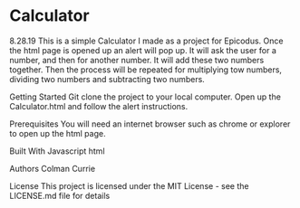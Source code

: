 # Calculator
8.28.19
This is a simple Calculator I made as a project for Epicodus. Once the html page is opened up an alert will pop up. It will ask the user for a number, and then for another number. It will add these two numbers together. Then the process will be repeated for multiplying tow numbers, dividing two numbers and subtracting two numbers.

Getting Started
Git clone the project to your local computer. Open up the Calculator.html and follow the alert instructions.

Prerequisites
You will need an internet browser such as chrome or explorer to open up the html page.


Built With
Javascript
html


Authors
Colman Currie

License
This project is licensed under the MIT License - see the LICENSE.md file for details
